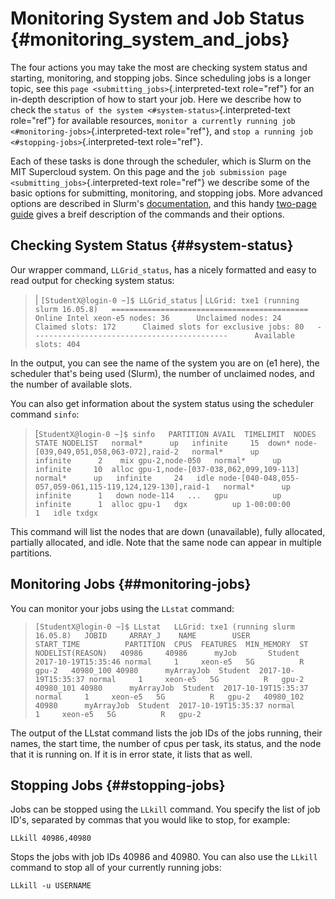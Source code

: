 Monitoring System and Job Status {#monitoring_system_and_jobs}
================================

The four actions you may take the most are checking system status and
starting, monitoring, and stopping jobs. Since scheduling jobs is a
longer topic, see this `page <submitting_jobs>`{.interpreted-text
role="ref"} for an in-depth description of how to start your job. Here
we describe how to check the
`status of the system <#system-status>`{.interpreted-text role="ref"}
for available resources,
`monitor a currently running job <#monitoring-jobs>`{.interpreted-text
role="ref"}, and `stop a
running job <#stopping-jobs>`{.interpreted-text role="ref"}.

Each of these tasks is done through the scheduler, which is Slurm on the
MIT Supercloud system. On this page and the `job submission
page <submitting_jobs>`{.interpreted-text role="ref"} we describe some
of the basic options for submitting, monitoring, and stopping jobs. More
advanced options are described in Slurm\'s
[documentation](https://slurm.schedmd.com/man_index.html), and this
handy [two-page guide](https://slurm.schedmd.com/pdfs/summary.pdf) gives
a breif description of the commands and their options.

Checking System Status {##system-status}
----------------------

Our wrapper command, `LLGrid_status`, has a nicely formatted and easy to
read output for checking system status:

> | `[StudentX@login-0 ~]$ LLGrid_status`
> | `LLGrid: txe1 (running slurm 16.05.8)   ============================================   Online Intel xeon-e5 nodes: 36      Unclaimed nodes: 24      Claimed slots: 172      Claimed slots for exclusive jobs: 80   --------------------------------------------      Available slots: 404`

In the output, you can see the name of the system you are on (e1 here),
the scheduler that\'s being used (Slurm), the number of unclaimed nodes,
and the number of available slots.

You can also get information about the system status using the scheduler
command `sinfo`:

> \[`StudentX@login-0 ~]$ sinfo   PARTITION AVAIL  TIMELIMIT  NODES  STATE NODELIST   normal*      up   infinite     15  down* node-[039,049,051,058,063-072],raid-2   normal*      up   infinite      2    mix gpu-2,node-050   normal*      up   infinite     10  alloc gpu-1,node-[037-038,062,099,109-113]   normal*      up   infinite     24   idle node-[040-048,055-057,059-061,115-119,124,129-130],raid-1   normal*      up   infinite      1   down node-114   ...   gpu          up   infinite      1  alloc gpu-1   dgx          up 1-00:00:00      1   idle txdgx`

This command will list the nodes that are down (unavailable), fully
allocated, partially allocated, and idle. Note that the same node can
appear in multiple partitions.

Monitoring Jobs {##monitoring-jobs}
---------------

You can monitor your jobs using the `LLstat` command:

> `[StudentX@login-0 ~]$ LLstat   LLGrid: txe1 (running slurm 16.05.8)   JOBID     ARRAY_J    NAME        USER     START_TIME          PARTITION  CPUS  FEATURES  MIN_MEMORY  ST  NODELIST(REASON)   40986     40986      myJob       Student  2017-10-19T15:35:46 normal     1     xeon-e5   5G          R   gpu-2   40980_100 40980      myArrayJob  Student  2017-10-19T15:35:37 normal     1     xeon-e5   5G          R   gpu-2   40980_101 40980      myArrayJob  Student  2017-10-19T15:35:37 normal     1     xeon-e5   5G          R   gpu-2   40980_102 40980      myArrayJob  Student  2017-10-19T15:35:37 normal     1     xeon-e5   5G          R   gpu-2`

The output of the LLstat command lists the job IDs of the jobs running,
their names, the start time, the number of cpus per task, its status,
and the node that it is running on. If it is in error state, it lists
that as well.

Stopping Jobs {##stopping-jobs}
-------------

Jobs can be stopped using the `LLkill` command. You specify the list of
job ID\'s, separated by commas that you would like to stop, for example:

`LLkill 40986,40980`

Stops the jobs with job IDs 40986 and 40980. You can also use the
`LLkill` command to stop all of your currently running jobs:

`LLkill -u USERNAME`
